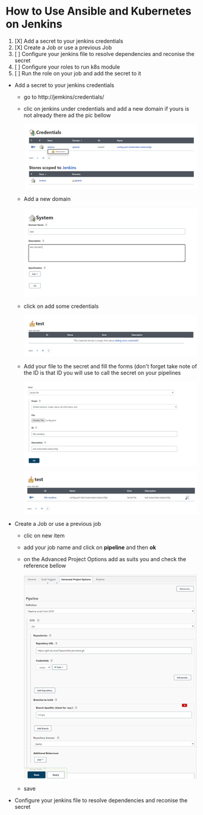 # How to Use Ansible and Kubernetes on Jenkins

1. [X] Add a secret to your jenkins credentials
2. [X] Create a Job or use a previous Job
3. [ ] Configure your jenkins file to resolve dependencies and reconise the secret
4. [ ] Configure your roles to run k8s module
5. [ ] Run the role on your job and add the secret to it

* Add a secret to your jenkins credentials
  * go to http://jemkins/credentials/
  * clic on jenkins under credentials and add a new domain if yours is not already there ad the pic bellow

    ![](assets/20220420_162855_new_domain.PNG)
  * Add a new domain

    ![](assets/20220420_163155_NewDomain.PNG)
  * click on add some credentials

    ![](assets/20220420_163330_addsomecredentials.PNG)
  * Add your file to the secret and fill the forms (don't forget take note of the ID is that ID you will use to call the secret on your pipelines

    ![](assets/20220420_163716_addkube.PNG)

    ![](assets/20220420_163820_secret.PNG)
* Create a Job or use a previous job
  * clic on new item
  * add your job name and click on **pipeline** and then **ok**
  * on the Advanced Project Options add as suits you and check the reference bellow

    ![](assets/20220420_165318_pipeline.PNG)
  * save
* Configure your jenkins file to resolve dependencies and reconise the secret

